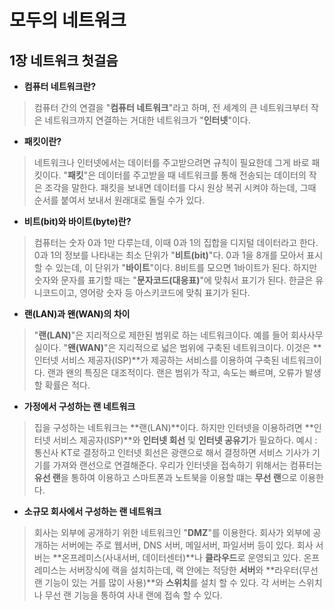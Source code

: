 # 모두의 네트워크

## **1장 네트워크 첫걸음**

* **컴퓨터 네트워크란?**
> 컴퓨터 간의 연결을 "**컴퓨터 네트워크**"라고 하며, 전 세계의 큰 네트워크부터 작은 네트워크까지 연결하는 거대한 네트워크가 "**인터넷**"이다.


* **패킷이란?**
> 네트워크나 인터넷에서는 데이터를 주고받으려면 규칙이 필요한데 그게 바로 패킷이다.
> "**패킷**"은 데이터를 주고받을 때 네트워크를 통해 전송되는 데이터의 작은 조각을 말한다.
> 패킷을 보내면 데이터를 다시 원상 복귀 시켜야 하는데, 그때 순서를 붙여서 보내서 원래대로 돌릴 수가 있다.

* **비트(bit)와 바이트(byte)란?**
> 컴퓨터는 숫자 0과 1만 다루는데, 이때 0과 1의 집합을 디지털 데이터라고 한다.
> 0과 1의 정보를 나타내는 최소 단위가 "**비트(bit)**"다.
> 0과 1을 8개를 모아서 표시 할 수 있는데, 이 단위가 "**바이트**"이다. 8비트를 모으면 1바이트가 된다.
> 하지만 숫자와 문자를 표기할 때는 "**문자코드(대응표)**"에 맞춰서 표기가 된다. 한글은 유니코드이고, 영어랑 숫자 등 아스키코드에 맞춰 표기가 된다.

* **랜(LAN)과 왠(WAN)의 차이**
> "**랜(LAN)**"은 지리적으로 제한된 범위로 하는 네트워크이다. 예를 들어 회사사무실이다.
> "**왠(WAN)**"은 지리적으로 넓은 범위에 구축된 네트워크이다. 이것은 **인터넷 서비스 제공자(ISP)**가 제공하는 서비스를 이용하여 구축된 네트워크이다.
> 랜과 왠의 특징은 대조적이다. 랜은 범위가 작고, 속도는 빠르며, 오류가 발생할 확률은 적다. 

* **가정에서 구성하는 랜 네트워크**
> 집을 구성하는 네트워크는 **랜(LAN)**이다. 하지만 인터넷을 이용하려면 **인터넷 서비스 제공자(ISP)**와 **인터넷 회선** 및 **인터넷 공유기**가 필요하다.
> 예시 : 통신사 KT로 결정하고 인터넷 회선은 광랜으로 해서 결정하면 서비스 기사가 기기를 가져와 랜선으로 연결해준다.
> 우리가 인터넷을 접속하기 위해서는 컴퓨터는 **유선 랜**을 통하여 이용하고 스마트폰과 노트북을 이용할 떄는 **무선 랜**으로 이용한다. 

* **소규모 회사에서 구성하는 랜 네트워크**
> 회사는 외부에 공개하기 위한 네트워크인 "**DMZ**"를 이용한다. 회사가 외부에 공개하는 서버에는 주로 웹서버, DNS 서버, 메일서버, 파일서버 등이 있다.
> 회사 서버는 **온프레미스(사내서버, 데이터센터)**나 **클라우드**로 운영되고 있다. 온프레미스는 서버장식에 랙을 설치하는데, 랙 안에는 적당한 **서버**와 **라우터(무선 랜 기능이 있는 거를 많이 사용)**와 **스위치**를 설치 할 수 있다.
> 각 서버는 스위치나 무선 랜 기능을 통하여 사내 랜에 접속 할 수 있다.